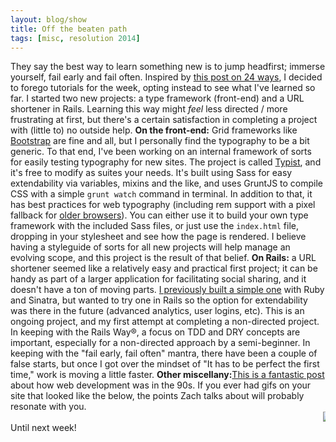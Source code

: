 ```yaml
---
layout: blog/show
title: Off the beaten path
tags: [misc, resolution 2014]
---
```


They say the best way to learn something new is to jump headfirst; immerse yourself, fail early and fail often. Inspired by [this post on 24 ways](http://24ways.org/2013/levelling-up/), I decided to forego tutorials for the week, opting instead to see what I've learned so far. I started two new projects: a type framework (front-end) and a URL shortener in Rails. Learning this way might *feel* less directed / more frustrating at first, but there's a certain satisfaction in completing a project with (little to) no outside help. **On the front-end:** Grid frameworks like [Bootstrap](https://getbootstrap.com) are fine and all, but I personally find the typography to be a bit generic. To that end, I've been working on an internal framework of sorts for easily testing typography for new sites. The project is called [Typist](https://github.com/dstrunk/typist), and it's free to modify as suites your needs. It's built using Sass for easy extendability via variables, mixins and the like, and uses GruntJS to compile CSS with a simple `grunt watch` command in terminal. In addition to that, it has best practices for web typography (including rem support with a pixel fallback for [older browsers](http://theie8countdown.com/)). You can either use it to build your own type framework with the included Sass files, or just use the `index.html` file, dropping in your stylesheet and see how the page is rendered. I believe having a styleguide of sorts for all new projects will help manage an evolving scope, and this project is the result of that belief. **On Rails:** a URL shortener seemed like a relatively easy and practical first project; it can be handy as part of a larger application for facilitating social sharing, and it doesn't have a ton of moving parts. [I previously built a simple one](https://github.com/dstrunk/shorthorse) with Ruby and Sinatra, but wanted to try one in Rails so the option for extendability was there in the future (advanced analytics, user logins, etc). This is an ongoing project, and my first attempt at completing a non-directed project. In keeping with the Rails Way®, a focus on TDD and DRY concepts are important, especially for a non-directed approach by a semi-beginner. In keeping with the "fail early, fail often" mantra, there have been a couple of false starts, but once I got over the mindset of "It has to be perfect the first time," work is moving a little faster. **Other miscellany:**[This is a fantastic post](http://zachholman.com/posts/only-90s-developers/) about how web development was in the 90s. If you ever had gifs on your site that looked like the below, the points Zach talks about will probably resonate with you. <marquee>![remember the 90s? animated quake gif.](http://res.cloudinary.com/dstrunk/image/upload/v1414083568/Avatars_Gaming_Quake_Animated_cdcmi8.gif)</marquee> Until next week!
